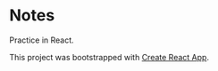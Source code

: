 # Notes

Practice in React.

This project was bootstrapped with [Create React App](https://github.com/facebook/create-react-app).